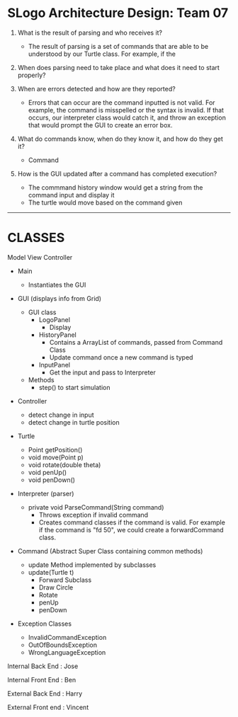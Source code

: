 SLogo Architecture Design: Team 07
===
1. What is the result of parsing and who receives it?
    * The result of parsing is a set of commands that are able       to be understood by our Turtle class. For example, if the
    
    
2. When does parsing need to take place and what does it need to start properly?
3. When are errors detected and how are they reported?
    * Errors that can occur are the command inputted is not valid. For example, the command is misspelled or the syntax is invalid. If that occurs, our interpreter class would catch it, and throw an exception that would prompt the GUI to create an error box. 
5. What do commands know, when do they know it, and how do they get it?
    * Command 
6. How is the GUI updated after a command has completed execution?
    * The commmand history window would get a string from the command input and display it
    * The turtle would move based on the command given
---
# CLASSES
Model View Controller

* Main
    * Instantiates the GUI

* GUI (displays info from Grid)
    * GUI class
        * LogoPanel
            * Display
        * HistoryPanel
            * Contains a ArrayList of commands, passed from Command Class
            * Update command once a new command is typed
        * InputPanel
            * Get the input and pass to Interpreter
    * Methods
        * step() to start simulation
* Controller
    * detect change in input
    * detect change in turtle position
* Turtle
    * Point getPosition()
    * void move(Point p)
    * void rotate(double theta)
    * void penUp()
    * void penDown()
* Interpreter (parser)
    * private void ParseCommand(String command)
        * Throws exception if invalid command
        * Creates command classes if the command is valid. For example if the command is "fd 50", we could create a forwardCommand class. 
* Command (Abstract Super Class containing common methods)
    * update Method implemented by subclasses
    * update(Turtle t)
        * Forward Subclass
        * Draw Circle
        * Rotate
        * penUp
        * penDown

* Exception Classes
    * InvalidCommandException
    * OutOfBoundsException
    * WrongLanguageException



Internal Back End : Jose

Internal Front End : Ben

External Back End : Harry

External Front end : Vincent